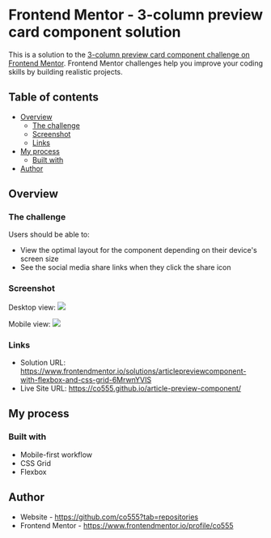 # Frontend Mentor - 3-column preview card component solution

This is a solution to the [3-column preview card component challenge on Frontend Mentor](https://www.frontendmentor.io/challenges/3column-preview-card-component-pH92eAR2-). Frontend Mentor challenges help you improve your coding skills by building realistic projects. 

## Table of contents

- [Overview](#overview)
  - [The challenge](#the-challenge)
  - [Screenshot](#screenshot)
  - [Links](#links)
- [My process](#my-process)
  - [Built with](#built-with)
- [Author](#author)


## Overview

### The challenge

Users should be able to:

- View the optimal layout for the component depending on their device's screen size
- See the social media share links when they click the share icon

### Screenshot

Desktop view:
![](./images/co555-article-preview-component-desktop.png)

Mobile view:
![](./images/co555-article-preview-component-mobile.png)


### Links

- Solution URL: https://www.frontendmentor.io/solutions/articlepreviewcomponent-with-flexbox-and-css-grid-6MrwnYVIS
- Live Site URL: https://co555.github.io/article-preview-component/

## My process

### Built with

- Mobile-first workflow
- CSS Grid
- Flexbox

## Author

- Website - https://github.com/co555?tab=repositories
- Frontend Mentor - https://www.frontendmentor.io/profile/co555
